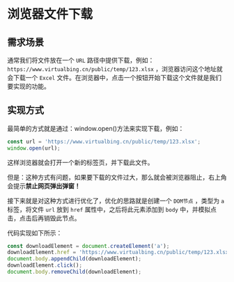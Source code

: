 # 浏览器文件下载

## 需求场景

通常我们将文件放在一个 `URL` 路径中提供下载，例如： `https://www.virtualbing.cn/public/temp/123.xlsx` ，浏览器访问这个地址就会下载一个 `Excel` 文件。在浏览器中，点击一个按钮开始下载这个文件就是我们要实现的功能。

## 实现方式

最简单的方式就是通过：window.open()方法来实现下载，例如：

``` javascript
const url = 'https://www.virtualbing.cn/public/temp/123.xlsx';
window.open(url);
```

这样浏览器就会打开一个新的标签页，并下载此文件。

但是：这种方式有问题，如果要下载的文件过大，那么就会被浏览器阻止，右上角会提示**禁止网页弹出弹窗！**

接下来就是对这种方式进行优化了，优化的思路就是创建一个 `DOM节点` ，类型为 `a` 标签，将文件 `url` 放到 `href` 属性中，之后将此元素添加到 `body` 中，并模拟点击，点击后再销毁此节点。 

代码实现如下所示：

``` javascript
const downloadElement = document.createElement('a');
downloadElement.href = 'https://www.virtualbing.cn/public/temp/123.xlsx';
document.body.appendChild(downloadElement);
downloadElement.click();
document.body.removeChild(downloadElement);
```
